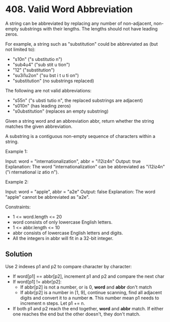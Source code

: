 # 408. Valid Word Abbreviation
A string can be abbreviated by replacing any number of non-adjacent, non-empty substrings with their lengths. The lengths should not have leading zeros.

For example, a string such as "substitution" could be abbreviated as (but not limited to):

* "s10n" ("s ubstitutio n")
* "sub4u4" ("sub stit u tion")
* "12" ("substitution")
* "su3i1u2on" ("su bst i t u ti on")
* "substitution" (no substrings replaced)

The following are not valid abbreviations:

* "s55n" ("s ubsti tutio n", the replaced substrings are adjacent)
* "s010n" (has leading zeros)
* "s0ubstitution" (replaces an empty substring)

Given a string word and an abbreviation abbr, return whether the string matches the given abbreviation.

A substring is a contiguous non-empty sequence of characters within a string.

Example 1:

Input: word = "internationalization", abbr = "i12iz4n"
Output: true
Explanation: The word "internationalization" can be abbreviated as "i12iz4n" ("i nternational iz atio n").

Example 2:

Input: word = "apple", abbr = "a2e"
Output: false
Explanation: The word "apple" cannot be abbreviated as "a2e".

Constraints:

* 1 <= word.length <= 20
* word consists of only lowercase English letters.
* 1 <= abbr.length <= 10
* abbr consists of lowercase English letters and digits.
* All the integers in abbr will fit in a 32-bit integer.

## Solution
Use 2 indexes p1 and p2 to compare character by character:

* If word[p1] == abbr[p2], increment p1 and p2 and compare the next char
* If word[p1] != abbr[p2]:
    - If abbr[p2] is not a number, or is 0, **word** and **abbr** don't match
    - If abbr[p2] is a number in [1, 9], continue scanning, find all adjacent digits and convert it to a number **n**. This number mean p1 needs to increment n steps. Let p1 += n.
* If both p1 and p2 reach the end together, **word** and **abbr** match. If either one reaches the end but the other doesn't, they don't match.

